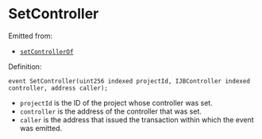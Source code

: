 # SetController

Emitted from:

* [`setControllerOf`](/api/contracts/jbdirectory/write/setcontrollerof.md)

Definition:

```
event SetController(uint256 indexed projectId, IJBController indexed controller, address caller);
```

* `projectId` is the ID of the project whose controller was set.
* `controller` is the address of the controller that was set.
* `caller` is the address that issued the transaction within which the event was emitted.
